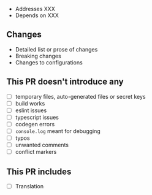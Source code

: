 - Addresses XXX
- Depends on XXX

## Changes

- Detailed list or prose of changes
- Breaking changes
- Changes to configurations

## This PR doesn't introduce any

- [ ] temporary files, auto-generated files or secret keys
- [ ] build works
- [ ] eslint issues
- [ ] typescript issues
- [ ] codegen errors
- [ ] `console.log` meant for debugging
- [ ] typos
- [ ] unwanted comments
- [ ] conflict markers

## This PR includes

- [ ] Translation
